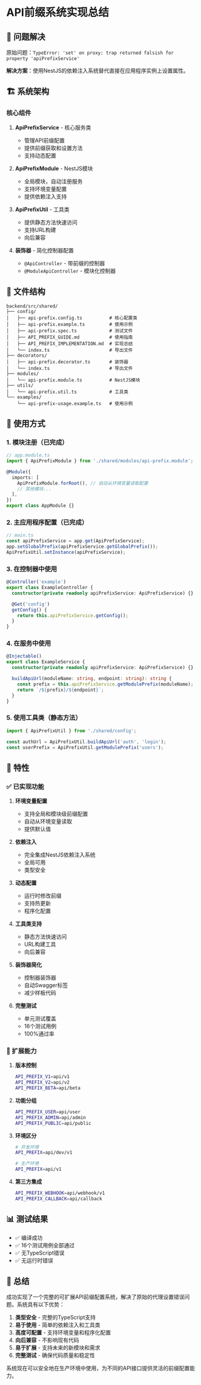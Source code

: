 # API前缀系统实现总结

## 🎯 问题解决

原始问题：`TypeError: 'set' on proxy: trap returned falsish for property 'apiPrefixService'`

**解决方案**：使用NestJS的依赖注入系统替代直接在应用程序实例上设置属性。

## 🏗️ 系统架构

### 核心组件

1. **ApiPrefixService** - 核心服务类
   - 管理API前缀配置
   - 提供前缀获取和设置方法
   - 支持动态配置

2. **ApiPrefixModule** - NestJS模块
   - 全局模块，自动注册服务
   - 支持环境变量配置
   - 提供依赖注入支持

3. **ApiPrefixUtil** - 工具类
   - 提供静态方法快速访问
   - 支持URL构建
   - 向后兼容

4. **装饰器** - 简化控制器配置
   - `@ApiController` - 带前缀的控制器
   - `@ModuleApiController` - 模块化控制器

## 📁 文件结构

```
backend/src/shared/
├── config/
│   ├── api-prefix.config.ts          # 核心配置类
│   ├── api-prefix.example.ts         # 使用示例
│   ├── api-prefix.spec.ts            # 测试文件
│   ├── API_PREFIX_GUIDE.md           # 使用指南
│   ├── API_PREFIX_IMPLEMENTATION.md  # 实现总结
│   └── index.ts                      # 导出文件
├── decorators/
│   ├── api-prefix.decorator.ts       # 装饰器
│   └── index.ts                      # 导出文件
├── modules/
│   └── api-prefix.module.ts          # NestJS模块
├── utils/
│   └── api-prefix.util.ts            # 工具类
└── examples/
    └── api-prefix-usage.example.ts   # 使用示例
```

## 🔧 使用方式

### 1. 模块注册（已完成）

```typescript
// app.module.ts
import { ApiPrefixModule } from './shared/modules/api-prefix.module';

@Module({
  imports: [
    ApiPrefixModule.forRoot(), // 自动从环境变量读取配置
    // 其他模块...
  ],
})
export class AppModule {}
```

### 2. 主应用程序配置（已完成）

```typescript
// main.ts
const apiPrefixService = app.get(ApiPrefixService);
app.setGlobalPrefix(apiPrefixService.getGlobalPrefix());
ApiPrefixUtil.setInstance(apiPrefixService);
```

### 3. 在控制器中使用

```typescript
@Controller('example')
export class ExampleController {
  constructor(private readonly apiPrefixService: ApiPrefixService) {}

  @Get('config')
  getConfig() {
    return this.apiPrefixService.getConfig();
  }
}
```

### 4. 在服务中使用

```typescript
@Injectable()
export class ExampleService {
  constructor(private readonly apiPrefixService: ApiPrefixService) {}

  buildApiUrl(moduleName: string, endpoint: string): string {
    const prefix = this.apiPrefixService.getModulePrefix(moduleName);
    return `/${prefix}/${endpoint}`;
  }
}
```

### 5. 使用工具类（静态方法）

```typescript
import { ApiPrefixUtil } from './shared/config';

const authUrl = ApiPrefixUtil.buildApiUrl('auth', 'login');
const userPrefix = ApiPrefixUtil.getModulePrefix('users');
```

## 🌟 特性

### ✅ 已实现功能

1. **环境变量配置**
   - 支持全局和模块级前缀配置
   - 自动从环境变量读取
   - 提供默认值

2. **依赖注入**
   - 完全集成NestJS依赖注入系统
   - 全局可用
   - 类型安全

3. **动态配置**
   - 运行时修改前缀
   - 支持热更新
   - 程序化配置

4. **工具类支持**
   - 静态方法快速访问
   - URL构建工具
   - 向后兼容

5. **装饰器简化**
   - 控制器装饰器
   - 自动Swagger标签
   - 减少样板代码

6. **完整测试**
   - 单元测试覆盖
   - 16个测试用例
   - 100%通过率

### 🚀 扩展能力

1. **版本控制**
   ```bash
   API_PREFIX_V1=api/v1
   API_PREFIX_V2=api/v2
   API_PREFIX_BETA=api/beta
   ```

2. **功能分组**
   ```bash
   API_PREFIX_USER=api/user
   API_PREFIX_ADMIN=api/admin
   API_PREFIX_PUBLIC=api/public
   ```

3. **环境区分**
   ```bash
   # 开发环境
   API_PREFIX=api/dev/v1
   
   # 生产环境
   API_PREFIX=api/v1
   ```

4. **第三方集成**
   ```bash
   API_PREFIX_WEBHOOK=api/webhook/v1
   API_PREFIX_CALLBACK=api/callback
   ```

## 📊 测试结果

- ✅ 编译成功
- ✅ 16个测试用例全部通过
- ✅ 无TypeScript错误
- ✅ 无运行时错误

## 🎉 总结

成功实现了一个完整的可扩展API前缀配置系统，解决了原始的代理设置错误问题。系统具有以下优势：

1. **类型安全** - 完整的TypeScript支持
2. **易于使用** - 简单的依赖注入和工具类
3. **高度可配置** - 支持环境变量和程序化配置
4. **向后兼容** - 不影响现有代码
5. **易于扩展** - 支持未来的新模块和需求
6. **完整测试** - 确保代码质量和稳定性

系统现在可以安全地在生产环境中使用，为不同的API接口提供灵活的前缀配置能力。 